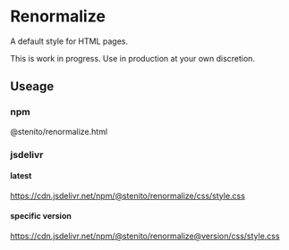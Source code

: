 # Renormalize

A default style for HTML pages.

This is work in progress. Use in production at your own discretion.

## Useage

### npm

@stenito/renormalize.html

### jsdelivr

#### latest

<https://cdn.jsdelivr.net/npm/@stenito/renormalize/css/style.css>

#### specific version

<https://cdn.jsdelivr.net/npm/@stenito/renormalize@version/css/style.css>
